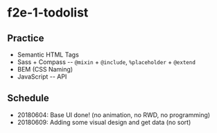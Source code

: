 # f2e-1-todolist

## Practice
- Semantic HTML Tags
- Sass + Compass
-- `@mixin` + `@include`, `%placeholder` + `@extend`
- BEM (CSS Naming)
- JavaScript
-- API

## Schedule
- 20180604: Base UI done! (no animation, no RWD, no programming)
- 20180609: Adding some visual design and get data (no sort)
